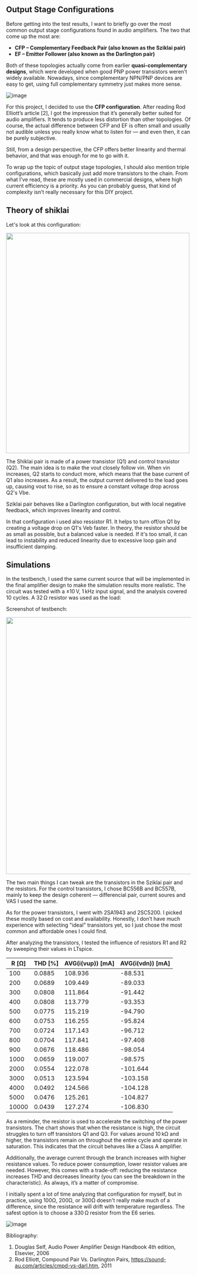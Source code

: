 ## Output Stage Configurations

Before getting into the test results, I want to briefly go over the most common output stage configurations found in audio amplifiers. The two that come up the most are:

- **CFP – Complementary Feedback Pair (also known as the Sziklai pair)**  
- **EF – Emitter Follower (also known as the Darlington pair)**

Both of these topologies actually come from earlier **quasi-complementary designs**, which were developed when good PNP power transistors weren’t widely available. Nowadays, since complementary NPN/PNP devices are easy to get, using full complementary symmetry just makes more sense.

![image](https://github.com/user-attachments/assets/0672a328-6fee-4d1b-961b-1b9a8c8c6d06)

For this project, I decided to use the **CFP configuration**. After reading Rod Elliott’s article [2], I got the impression that it’s generally better suited for audio amplifiers. It tends to produce less distortion than other topologies. Of course, the actual difference between CFP and EF is often small and usually not audible unless you really know what to listen for — and even then, it can be purely subjective.

Still, from a design perspective, the CFP offers better linearity and thermal behavior, and that was enough for me to go with it.

To wrap up the topic of output stage topologies, I should also mention triple configurations, which basically just add more transistors to the chain. From what I’ve read, these are mostly used in commercial designs, where high current efficiency is a priority. As you can probably guess, that kind of complexity isn’t really necessary for this DIY project.

## Theory of shiklai

Let's look at this configuration:

<img src="https://github.com/user-attachments/assets/a2561511-7f27-4a94-a2d2-6a0555689756" width="500" height="600">

The Shiklai pair is made of a power transistor (Q1) and control transistor (Q2). The main idea is to make the vout closely follow vin. When vin increases, Q2 starts to conduct more, which means that the base current of Q1 also increases. As a result, the output current delivered to the load goes up, causing vout to rise, so as to ensure a constant voltage drop across Q2's Vbe.

Sziklai pair behaves like a Darlington configuration, but with local negative feedback, which improves linearity and control.

In that configuration i used also ressistor R1. It helps to turn off/on Q1 by creating a voltage drop on Q1's Veb faster. In theory, the resistor should be as small as possible, but a balanced value is needed. If it's too small, it can lead to instability and reduced linearity due to excessive loop gain and insufficient damping.

## Simulations

In the testbench, I used the same current source that will be implemented in the final amplifier design to make the simulation results more realistic. The circuit was tested with a ±10 V, 1 kHz input signal, and the analysis covered 10 cycles. A 32 Ω resistor was used as the load:

Screenshot of testbench:

<img src="https://github.com/user-attachments/assets/ef2e7075-d2fc-4220-9793-0461b7ba6d50" width="800" height="700">

The two main things I can tweak are the transistors in the Sziklai pair and the resistors. For the control transistors, I chose BC556B and BC557B, mainly to keep the design coherent — differencial pair, current soures and VAS I used the same.

As for the power transistors, I went with 2SA1943 and 2SC5200. I picked these mostly based on cost and availability. Honestly, I don’t have much experience with selecting "ideal" transistors yet, so I just chose the most common and affordable ones I could find.

After analyzing the transistors, I tested the influence of resistors R1 and R2 by sweeping their values in LTspice.

| R [Ω] | THD [%] | AVG(i(vup)) [mA] | AVG(i(vdn)) [mA] |
|-------|---------|------------------|------------------|
| 100   | 0.0885  | 108.936          | -88.531          |
| 200   | 0.0689  | 109.449          | -89.033          |
| 300   | 0.0808  | 111.864          | -91.442          |
| 400   | 0.0808  | 113.779          | -93.353          |
| 500   | 0.0775  | 115.219          | -94.790          |
| 600   | 0.0753  | 116.255          | -95.824          |
| 700   | 0.0724  | 117.143          | -96.712          |
| 800   | 0.0704  | 117.841          | -97.408          |
| 900   | 0.0676  | 118.486          | -98.054          |
| 1000  | 0.0659  | 119.007          | -98.575          |
| 2000  | 0.0554  | 122.078          | -101.644         |
| 3000  | 0.0513  | 123.594          | -103.158         |
| 4000  | 0.0492  | 124.566          | -104.128         |
| 5000  | 0.0476  | 125.261          | -104.827         |
| 10000 | 0.0439  | 127.274          | -106.830         |

As a reminder, the resistor is used to accelerate the switching of the power transistors. The chart shows that when the resistance is high, the circuit struggles to turn off transistors Q1 and Q3. For values around 10 kΩ and higher, the transistors remain on throughout the entire cycle and operate in saturation. This indicates that the circuit behaves like a Class A amplifier.

Additionally, the average current through the branch increases with higher resistance values. To reduce power consumption, lower resistor values are needed. However, this comes with a trade-off: reducing the resistance increases THD and decreases linearity (you can see the breakdown in the characteristic). As always, it’s a matter of compromise.

I initially spent a lot of time analyzing that configuration for myself, but in practice, using 100Ω, 200Ω, or 300Ω doesn't really make much of a difference, since the resistance will drift with temperature regardless. The safest option is to choose a 330 Ω resistor from the E6 series.

![image](https://github.com/user-attachments/assets/677a652e-87c0-4563-81ee-60e71a3d1417)

Bibliography:
1. Douglas Self, Audio Power Amplifier Design Handbook 4th edition, Elsevier, 2006
2. Rod Elliott, Compound Pair Vs. Darlington Pairs, https://sound-au.com/articles/cmpd-vs-darl.htm, 2011
